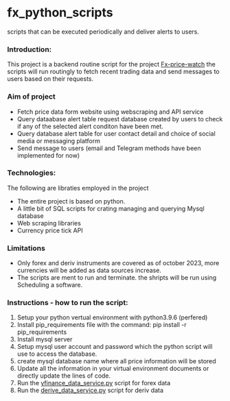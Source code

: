 # fx_python_scripts
scripts that can be executed periodically and deliver alerts to users.

### Introduction:
This project is a backend routine script for the project [Fx-price-watch](https://github.com/georgeeset/fx-price-watch)
the scripts will run routingly to fetch recent trading data and send messages to users based on their requests.

### Aim of project
- Fetch price data form website using webscraping and API service
- Query dataabase alert table request database created by users to check if any of the selected alert conditon have been met.
- Query database alert table for user contact detail and choice of social media or messaging platform
- Send message to users (email and Telegram methods have been implemented for now)

### Technologies:
The following are libraties employed in the project
- The entire project is based on python.
- A little bit of SQL scripts for crating managing and querying Mysql database
- Web scraping libraries
- Currency price tick API

### Limitations
- Only forex and deriv instruments are covered as of october 2023, more currencies will be added as data sources increase.
- The scripts are ment to run and terminate. the shripts will be run using Scheduling a software.

### Instructions - how to run the script:
1. Setup your python vertual environment with python3.9.6 (perfered)
2. Install pip_requirements file with the command: pip install -r pip_requirements
3. Install mysql server
4. Setup mysql user account and password which the python script will use to access the database.
5. create mysql database name where all price information will be stored
6. Update all the information in your virtual environment documents or directly update the lines of code.
7. Run the [yfinance_data_service.py](https://github.com/georgeeset/fx_python_scripts/blob/main/fetch_yahoo_finance/yfinance_data_service.py) script for forex data
8. Run the [derive_data_service.py](https://github.com/georgeeset/fx_python_scripts/blob/main/fetch_deriv/deriv_data_service.py) script for deriv data
